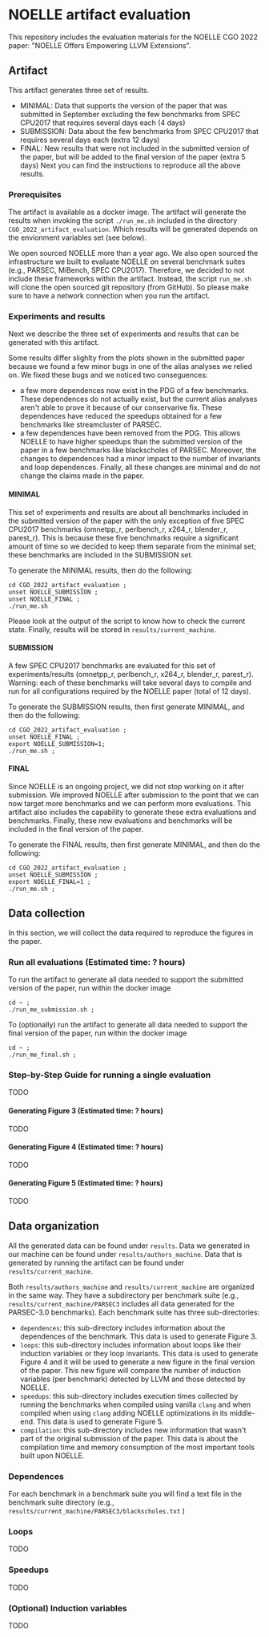 # NOELLE artifact evaluation

This repository includes the evaluation materials for the NOELLE CGO 2022 paper: "NOELLE Offers Empowering LLVM Extensions".

## Artifact

This artifact generates three set of results.
- MINIMAL: Data that supports the version of the paper that was submitted in September excluding the few benchmarks from SPEC CPU2017 that requires several days each (4 days)
- SUBMISSION: Data about the few benchmarks from SPEC CPU2017 that requires several days each (extra 12 days)
- FINAL: New results that were not included in the submitted version of the paper, but will be added to the final version of the paper (extra 5 days)
Next you can find the instructions to reproduce all the above results.

### Prerequisites 

The artifact is available as a docker image.
The artifact will generate the results when invoking the script ```./run_me.sh``` included in the directory ```CGO_2022_artifact_evaluation```.
Which results will be generated depends on the envionment variables set (see below).

We open sourced NOELLE more than a year ago.
We also open sourced the infrastructure we built to evaluate NOELLE on several benchmark suites (e.g., PARSEC, MiBench, SPEC CPU2017).
Therefore, we decided to not include these frameworks within the artifact.
Instead, the script ```run_me.sh``` will clone the open sourced git repository (from GitHub).
So please make sure to have a network connection when you run the artifact.

### Experiments and results

Next we describe the three set of experiments and results that can be generated with this artifact.

Some results differ slighlty from the plots shown in the submitted paper because we found a few minor bugs in one of the alias analyses we relied on.
We fixed these bugs and we noticed two conseguences:
- a few more dependences now exist in the PDG of a few benchmarks. These dependences do not actually exist, but the current alias analyses aren't able to prove it because of our conservarive fix. These dependences have reduced the speedups obtained for a few benchmarks like streamcluster of PARSEC.
- a few dependences have been removed from the PDG. This allows NOELLE to have higher speedups than the submitted version of the paper in a few benchmarks like blackscholes of PARSEC.
Moreover, the changes to dependences had a minor impact to the number of invariants and loop dependences.
Finally, all these changes are minimal and do not change the claims made in the paper.


#### MINIMAL
This set of experiments and results are about all benchmarks included in the submitted version of the paper with the only exception of five SPEC CPU2017 benchmarks (omnetpp_r, perlbench_r, x264_r, blender_r, parest_r).
This is because these five benchmarks require a significant amount of time so we decided to keep them separate from the minimal set; these benchmarks are included in the SUBMISSION set.

To generate the MINIMAL results, then do the following:
```
cd CGO_2022_artifact_evaluation ;
unset NOELLE_SUBMISSION ;
unset NOELLE_FINAL ;
./run_me.sh
```

Please look at the output of the script to know how to check the current state.
Finally, results will be stored in ```results/current_machine```.


#### SUBMISSION

A few SPEC CPU2017 benchmarks are evaluated for this set of experiments/results (omnetpp_r, perlbench_r, x264_r, blender_r, parest_r).
Warning: each of these benchmarks will take several days to compile and run for all configurations required by the NOELLE paper (total of 12 days).

To generate the SUBMISSION results, then first generate MINIMAL, and then do the following:
```
cd CGO_2022_artifact_evaluation ;
unset NOELLE_FINAL ;
export NOELLE_SUBMISSION=1;
./run_me.sh ;
```


#### FINAL
Since NOELLE is an ongoing project, we did not stop working on it after submission.
We improved NOELLE after submission to the point that we can now target more benchmarks and we can perform more evaluations.
This artifact also includes the capability to generate these extra evaluations and benchmarks.
Finally, these new evaluations and benchmarks will be included in the final version of the paper.

To generate the FINAL results, then first generate MINIMAL, and then do the following:
```
cd CGO_2022_artifact_evaluation ;
unset NOELLE_SUBMISSION ;
export NOELLE_FINAL=1 ;
./run_me.sh ;
```


## Data collection
In this section, we will collect the data required to reproduce the figures in the paper.

### Run all evaluations (Estimated time: ? hours)

To run the artifact to generate all data needed to support the submitted version of the paper, run within the docker image
```
cd ~ ;
./run_me_submission.sh ;
```

To (optionally) run the artifact to generate all data needed to support the final version of the paper, run within the docker image
```
cd ~ ;
./run_me_final.sh ;
```

### Step-by-Step Guide for running a single evaluation
TODO

#### Generating Figure 3 (Estimated time: ? hours)
TODO

#### Generating Figure 4 (Estimated time: ? hours)
TODO

#### Generating Figure 5 (Estimated time: ? hours)
TODO

## Data organization
All the generated data can be found under `results`.
Data we generated in our machine can be found under `results/authors_machine`.
Data that is generated by running the artifact can be found under `results/current_machine`.

Both `results/authors_machine` and `results/current_machine` are organized in the same way.
They have a subdirectory per benchmark suite (e.g., `results/current_machine/PARSEC3` includes all data generated for the PARSEC-3.0 benchmarks).
Each benchmark suite has three sub-directories: 
- `dependences`: this sub-directory includes information about the dependences of the benchmark. This data is used to generate Figure 3. 
- `loops`: this sub-directory includes information about loops like their induction variables or they loop invariants. This data is used to generate Figure 4 and it will be used to generate a new figure in the final version of the paper. This new figure will compare the number of induction variables (per benchmark) detected by LLVM and those detected by NOELLE.
- `speedups`: this sub-directory includes execution times collected by running the benchmarks when compiled using vanilla `clang` and when compiled when using `clang` adding NOELLE optimizations in its middle-end. This data is used to generate Figure 5.
- `compilation`: this sub-directory includes new information that wasn't part of the original submission of the paper. This data is about the compilation time and memory consumption of the most important tools built upon NOELLE.

### Dependences
For each benchmark in a benchmark suite you will find a text file in the benchmark suite directory (e.g., `results/current_machine/PARSEC3/blackscholes.txt` )

### Loops
TODO

### Speedups
TODO

### (Optional) Induction variables
TODO

